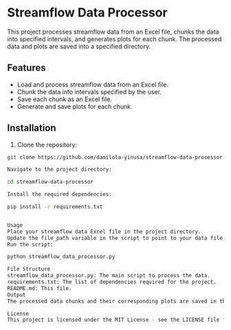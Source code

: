 # Streamflow Data Processor

This project processes streamflow data from an Excel file, chunks the data into specified intervals, and generates plots for each chunk. The processed data and plots are saved into a specified directory.

## Features

- Load and process streamflow data from an Excel file.
- Chunk the data into intervals specified by the user.
- Save each chunk as an Excel file.
- Generate and save plots for each chunk.

## Installation

1. Clone the repository:

```bash
git clone https://github.com/damilola-yinusa/streamflow-data-processor.git

Navigate to the project directory:

cd streamflow-data-processor

Install the required dependencies:

pip install -r requirements.txt


Usage
Place your streamflow data Excel file in the project directory.
Update the file_path variable in the script to point to your data file.
Run the script:

python streamflow_data_processor.py

File Structure
streamflow_data_processor.py: The main script to process the data.
requirements.txt: The list of dependencies required for the project.
README.md: This file.
Output
The processed data chunks and their corresponding plots are saved in the specified output directory.

License
This project is licensed under the MIT License - see the LICENSE file for details.

